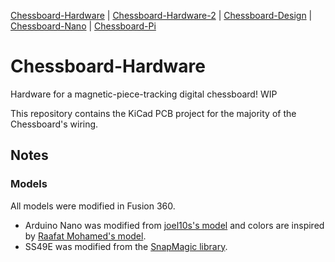 [Chessboard-Hardware](https://github.com/UnsignedArduino/Chessboard-Hardware) |
[Chessboard-Hardware-2](https://github.com/UnsignedArduino/Chessboard-Hardware-2) |
[Chessboard-Design](https://github.com/UnsignedArduino/Chessboard-Design) |
[Chessboard-Nano](https://github.com/UnsignedArduino/Chessboard-Nano) |
[Chessboard-Pi](https://github.com/UnsignedArduino/Chessboard-Pi)

# Chessboard-Hardware

Hardware for a magnetic-piece-tracking digital chessboard! WIP

This repository contains the KiCad PCB project for the majority of the Chessboard's wiring.

## Notes

### Models

All models were modified in Fusion 360. 

* Arduino Nano was modified from [joel10s's model](https://www.thingiverse.com/thing:3863918) and colors are inspired by [
Raafat Mohamed's model](https://grabcad.com/library/arduino-nano-26).
* SS49E was modified from the [SnapMagic library](https://www.snapeda.com/parts/SS49E/Honeywell/view-part/?ref=digikey).
